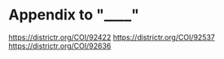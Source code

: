 # Appendix to "____"


https://districtr.org/COI/92422
https://districtr.org/COI/92537
https://districtr.org/COI/92636

